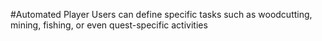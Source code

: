 #Automated Player
Users can define specific tasks such as woodcutting, mining, fishing, or even quest-specific activities
